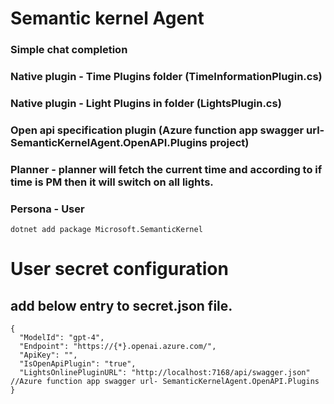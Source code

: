 # Semantic kernel Agent
### Simple chat completion
### Native plugin - Time Plugins folder (TimeInformationPlugin.cs)
### Native plugin - Light Plugins in folder (LightsPlugin.cs)
### Open api specification plugin  (Azure function app swagger url- SemanticKernelAgent.OpenAPI.Plugins project)
### Planner - planner will fetch the current time and according to if time is PM then it will switch on all lights.
### Persona - User 

```
dotnet add package Microsoft.SemanticKernel
```

# User secret configuration
## add below entry to secret.json file.
```
{
  "ModelId": "gpt-4",
  "Endpoint": "https://{*}.openai.azure.com/",
  "ApiKey": "",
  "IsOpenApiPlugin": "true",
  "LightsOnlinePluginURL": "http://localhost:7168/api/swagger.json" //Azure function app swagger url- SemanticKernelAgent.OpenAPI.Plugins 
}
```
